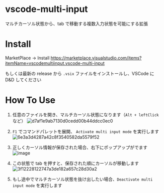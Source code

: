 # vscode-multi-input
マルチカーソル状態から、tab で移動する複数入力状態を可能にする拡張

# Install
MarketPlace -> Install
https://marketplace.visualstudio.com/items?itemName=vscodemultiinput.vscode-multi-input

もしくは最新の release から `.vsix` ファイルをインストールし、VSCode に D&D してください

# How To Use
1. 任意のファイルを開き、マルチカーソル状態になります（`Alt + leftClick` など）
![d7af1e9ab7130d0cedd00b44ddcc0ec0](https://github.com/ulxsth/vscode_multi_input/assets/114195789/a267b5cb-0e32-4260-b8b0-6a6735897809)

2. `F1` でコマンドパレットを展開、 `Activate multi input mode` を実行します
![6e3a3d4287a42c8f3540582da5579f52](https://github.com/ulxsth/vscode_multi_input/assets/114195789/5d347848-5fd5-4df1-a441-cc8f3b2b14ba)

3. 正しくカーソル情報が保存された場合、右下にポップアップがでます
![image](https://github.com/ulxsth/vscode_multi_input/assets/114195789/f69656db-95e8-477c-b50e-c0b9bc38dbc6)

4. この状態で tab を押すと、保存された順にカーソルが移動します
![3f12228122747a3de182a657c28d30a2](https://github.com/ulxsth/vscode_multi_input/assets/114195789/8a6eefd4-d736-49b2-a79a-ff432b89b62b)

5. もし途中でマルチカーソル状態を抜け出したい場合、`Deactivate multi input mode` を実行します


